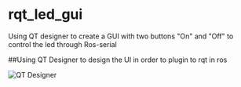 # rqt_led_gui
Using QT designer to create a GUI with two buttons "On" and "Off" to control the led through Ros-serial 

##Using QT Designer to design the UI in order to plugin to rqt in ros

![QT Designer](https://user-images.githubusercontent.com/38048071/153422928-10bc883f-2cc9-4108-8c0b-e8474ce528e4.png)
